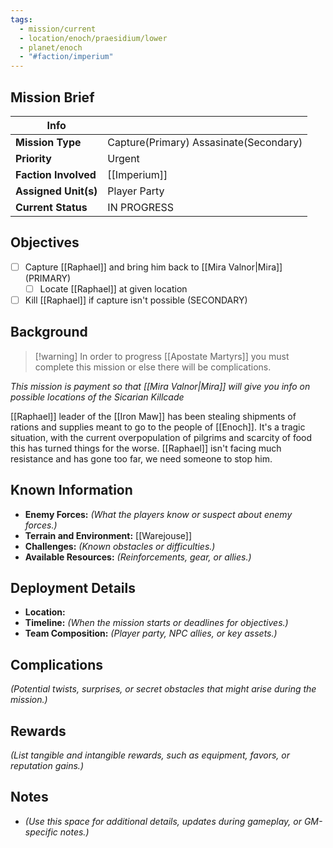 ```yaml
---
tags:
  - mission/current
  - location/enoch/praesidium/lower
  - planet/enoch
  - "#faction/imperium"
---
```


## Mission Brief

| **Info**             |                                        |
| -------------------- | -------------------------------------- |
| **Mission Type**     | Capture(Primary) Assasinate(Secondary) |
| **Priority**         | Urgent                                 |
| **Faction Involved** | [[Imperium]]                           |
| **Assigned Unit(s)** | Player Party                           |
| **Current Status**   | IN PROGRESS                            |

## Objectives

- [ ] Capture [[Raphael]] and bring him back to [[Mira Valnor|Mira]] (PRIMARY)
	- [ ] Locate [[Raphael]] at given location
- [ ] Kill [[Raphael]] if capture isn't possible (SECONDARY)

## Background

> [!warning] In order to progress [[Apostate Martyrs]] you must complete this mission or else there will be complications.

*This mission is payment so that [[Mira Valnor|Mira]] will give you info on possible locations of the Sicarian Killcade*

[[Raphael]] leader of the [[Iron Maw]] has been stealing shipments of rations and supplies meant to go to the people of [[Enoch]]. It's a tragic situation, with the current overpopulation of pilgrims and scarcity of food this has turned things for the worse. [[Raphael]] isn't facing much resistance and has gone too far, we need someone to stop him. 
## Known Information
- **Enemy Forces:** *(What the players know or suspect about enemy forces.)*
- **Terrain and Environment:** [[Warejouse]]
- **Challenges:** *(Known obstacles or difficulties.)*
- **Available Resources:** *(Reinforcements, gear, or allies.)*

## Deployment Details
- **Location:** 
- **Timeline:** *(When the mission starts or deadlines for objectives.)*
- **Team Composition:** *(Player party, NPC allies, or key assets.)*

## Complications
*(Potential twists, surprises, or secret obstacles that might arise during the mission.)*

## Rewards
*(List tangible and intangible rewards, such as equipment, favors, or reputation gains.)*

## Notes
- *(Use this space for additional details, updates during gameplay, or GM-specific notes.)*



